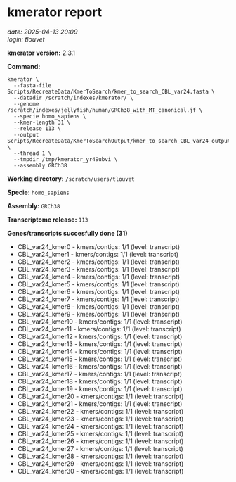 # kmerator report
*date: 2025-04-13 20:09*  
*login: tlouvet*

**kmerator version:** 2.3.1

**Command:**

```
kmerator \
  --fasta-file Scripts/RecreateData/KmerToSearch/kmer_to_search_CBL_var24.fasta \
  --datadir /scratch/indexes/kmerator/ \
  --genome /scratch/indexes/jellyfish/human/GRCh38_with_MT_canonical.jf \
  --specie homo_sapiens \
  --kmer-length 31 \
  --release 113 \
  --output Scripts/RecreateData/KmerToSearchOutput/kmer_to_search_CBL_var24_output \
  --thread 1 \
  --tmpdir /tmp/kmerator_yr49ubvi \
  --assembly GRCh38
```

**Working directory:** `/scratch/users/tlouvet`

**Specie:** `homo_sapiens`

**Assembly:** `GRCh38`

**Transcriptome release:** `113`

**Genes/transcripts succesfully done (31)**

- CBL_var24_kmer0 - kmers/contigs: 1/1 (level: transcript)
- CBL_var24_kmer1 - kmers/contigs: 1/1 (level: transcript)
- CBL_var24_kmer2 - kmers/contigs: 1/1 (level: transcript)
- CBL_var24_kmer3 - kmers/contigs: 1/1 (level: transcript)
- CBL_var24_kmer4 - kmers/contigs: 1/1 (level: transcript)
- CBL_var24_kmer5 - kmers/contigs: 1/1 (level: transcript)
- CBL_var24_kmer6 - kmers/contigs: 1/1 (level: transcript)
- CBL_var24_kmer7 - kmers/contigs: 1/1 (level: transcript)
- CBL_var24_kmer8 - kmers/contigs: 1/1 (level: transcript)
- CBL_var24_kmer9 - kmers/contigs: 1/1 (level: transcript)
- CBL_var24_kmer10 - kmers/contigs: 1/1 (level: transcript)
- CBL_var24_kmer11 - kmers/contigs: 1/1 (level: transcript)
- CBL_var24_kmer12 - kmers/contigs: 1/1 (level: transcript)
- CBL_var24_kmer13 - kmers/contigs: 1/1 (level: transcript)
- CBL_var24_kmer14 - kmers/contigs: 1/1 (level: transcript)
- CBL_var24_kmer15 - kmers/contigs: 1/1 (level: transcript)
- CBL_var24_kmer16 - kmers/contigs: 1/1 (level: transcript)
- CBL_var24_kmer17 - kmers/contigs: 1/1 (level: transcript)
- CBL_var24_kmer18 - kmers/contigs: 1/1 (level: transcript)
- CBL_var24_kmer19 - kmers/contigs: 1/1 (level: transcript)
- CBL_var24_kmer20 - kmers/contigs: 1/1 (level: transcript)
- CBL_var24_kmer21 - kmers/contigs: 1/1 (level: transcript)
- CBL_var24_kmer22 - kmers/contigs: 1/1 (level: transcript)
- CBL_var24_kmer23 - kmers/contigs: 1/1 (level: transcript)
- CBL_var24_kmer24 - kmers/contigs: 1/1 (level: transcript)
- CBL_var24_kmer25 - kmers/contigs: 1/1 (level: transcript)
- CBL_var24_kmer26 - kmers/contigs: 1/1 (level: transcript)
- CBL_var24_kmer27 - kmers/contigs: 1/1 (level: transcript)
- CBL_var24_kmer28 - kmers/contigs: 1/1 (level: transcript)
- CBL_var24_kmer29 - kmers/contigs: 1/1 (level: transcript)
- CBL_var24_kmer30 - kmers/contigs: 1/1 (level: transcript)
